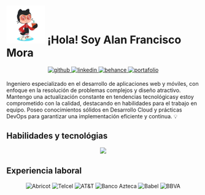 # <img src="assets/octocat.png" width="100"/> ¡Hola! Soy Alan Francisco Mora

<p align="center">
  <a href="https://github.com/alanmgg" target="_blank">
    <img src=https://img.shields.io/badge/github-%2300acee.svg?color=000000&style=for-the-badge&logo=github&logoColor=white alt=github style="margin-bottom: 5px;" />
  </a>
  <a href="https://www.linkedin.com/in/alanmgg/" target="_blank">
    <img src=https://img.shields.io/badge/linkedin-%2300acee.svg?color=405DE6&style=for-the-badge&logo=linkedin&logoColor=white alt=linkedin style="margin-bottom: 5px;" />
  </a>
  <a href="https://www.behance.net/alanmgg" target="_blank">
    <img src=https://img.shields.io/badge/behance-%2300acee.svg?color=0055FD&style=for-the-badge&logo=behance&logoColor=white alt=behance style="margin-bottom: 5px;" />
  </a>
  <a href="http://www.alanfmorag.tech/" target="_blank">
    <img src=https://img.shields.io/badge/portafolio-%2300acee.svg?color=00AC62&style=for-the-badge&logo=Microsoft-edge&logoColor=white alt=portafolio style="margin-bottom: 5px;" />
  </a>
</p>

Ingeniero especializado en el desarrollo de aplicaciones web y móviles, con enfoque en la resolución de problemas complejos y diseño atractivo. Mantengo una actualización constante en tendencias tecnológicasy estoy comprometido con la calidad, destacando en habilidades para el trabajo en equipo. Poseo conocimientos sólidos en Desarrollo Cloud y prácticas DevOps para garantizar una implementación eficiente y continua. 💡

## Habilidades y tecnológias

<p align="center">
  <a href="https://skillicons.dev">
    <img src="https://skillicons.dev/icons?i=html,css,sass,tailwind,js,ts,py,bash,vite,vitest,react,vue,nextjs,angular,nodejs,fastapi,flask,django,firebase,mongodb,docker,kubernetes,jenkins,ansible,grafana,prometheus,aws,gcp,heroku,vercel,mysql,postgres,vscode,git,bitbucket,linux&perline=12" />
  </a>
</p>

## Experiencia laboral

<p align="center" classname="justify-content: center;">
  <img align="center" title="Abricot" alt="Abricot" width="80px" src="http://abricot.com.mx/images/logo-abricot.png" />  
  <img align="center" title="Telcel" alt="Telcel" width="80px" src="https://upload.wikimedia.org/wikipedia/commons/8/8e/Telcel_logo.svg" />  
  <img align="center" title="AT&T" alt="AT&T" width="70px" src="https://upload.wikimedia.org/wikipedia/commons/3/31/AT%26T_logo_2016.svg" />  
  <img align="center" title="Banco Azteca" alt="Banco Azteca" width="80px" src="https://comunidadblogger.net/wp-content/uploads/2020/11/BANCO-AZTECA-LOGO-02.png" />  
  <img align="center" title="Babel" alt="Babel" width="90px" src="https://www.babelgroup.com/Content/Styles/img/rebranding/logotipo-babel.svg" />  
  <img align="center" title="BBVA" alt="BBVA" width="70px" src="https://upload.wikimedia.org/wikipedia/commons/thumb/0/05/BBVA_2019.svg/1280px-BBVA_2019.svg.png" />
</p>
